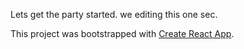Lets get the party started. 
we editing this one sec.

This project was bootstrapped with [Create React App](https://github.com/facebook/create-react-app).


